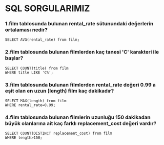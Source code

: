 # SQL SORGULARIMIZ

### 1.film tablosunda bulunan rental_rate sütunundaki değerlerin ortalaması nedir?
```
SELECT AVG(rental_rate) from film;
```
### 2.film tablosunda bulunan filmlerden kaç tanesi 'C' karakteri ile başlar?
```
SELECT COUNT(title) from film
WHERE title LIKE 'C%';
```
### 3.film tablosunda bulunan filmlerden rental_rate değeri 0.99 a eşit olan en uzun (length) film kaç dakikadır?
```
SELECT MAX(length) from film
WHERE rental_rate=0.99;
```
### 4.film tablosunda bulunan filmlerin uzunluğu 150 dakikadan büyük olanlarına ait kaç farklı replacement_cost değeri vardır?
```
SELECT COUNT(DISTINCT replacement_cost) from film
WHERE length>150;
```
